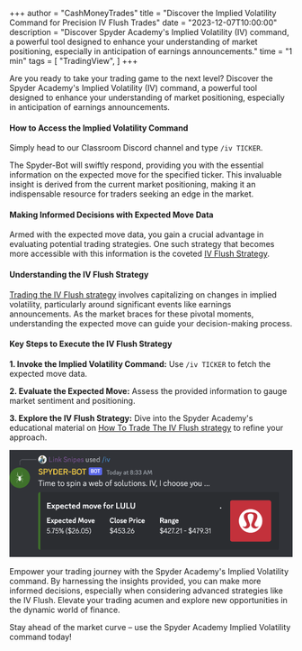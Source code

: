 +++
author = "CashMoneyTrades"
title = "Discover the Implied Volatility Command for Precision IV Flush Trades"
date = "2023-12-07T10:00:00"
description = "Discover Spyder Academy's Implied Volatility (IV) command, a powerful tool designed to enhance your understanding of market positioning, especially in anticipation of earnings announcements."
time = "1 min"
tags = [
   "TradingView",
]
+++

Are you ready to take your trading game to the next level? Discover the Spyder Academy's Implied Volatility (IV) command, a powerful tool designed to enhance your understanding of market positioning, especially in anticipation of earnings announcements.

#### How to Access the Implied Volatility Command
Simply head to our Classroom Discord channel and type `/iv TICKER`. 

The Spyder-Bot will swiftly respond, providing you with the essential information on the expected move for the specified ticker. This invaluable insight is derived from the current market positioning, making it an indispensable resource for traders seeking an edge in the market.

#### Making Informed Decisions with Expected Move Data
Armed with the expected move data, you gain a crucial advantage in evaluating potential trading strategies. One such strategy that becomes more accessible with this information is the coveted [IV Flush Strategy](/education/how-to-trade-the-iv-flush-strategy/).

#### Understanding the IV Flush Strategy
[Trading the IV Flush strategy](/education/how-to-trade-the-iv-flush-strategy/) involves capitalizing on changes in implied volatility, particularly around significant events like earnings announcements. As the market braces for these pivotal moments, understanding the expected move can guide your decision-making process.

#### Key Steps to Execute the IV Flush Strategy

**1. Invoke the Implied Volatility Command:** Use `/iv TICKER` to fetch the expected move data.

**2. Evaluate the Expected Move:** Assess the provided information to gauge market sentiment and positioning.

**3. Explore the IV Flush Strategy:** Dive into the Spyder Academy's educational material on [How To Trade The IV Flush strategy](/education/how-to-trade-the-iv-flush-strategy/)  to refine your approach.


![Implied Volatility](images/iv.png)


Empower your trading journey with the Spyder Academy's Implied Volatility command. By harnessing the insights provided, you can make more informed decisions, especially when considering advanced strategies like the IV Flush. Elevate your trading acumen and explore new opportunities in the dynamic world of finance.

Stay ahead of the market curve – use the Spyder Academy Implied Volatility command today!